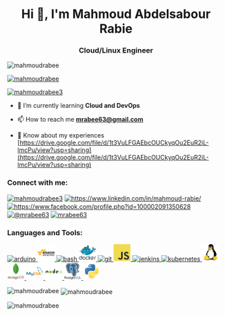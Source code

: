 <h1 align="center">Hi 👋, I'm Mahmoud Abdelsabour Rabie</h1>
<h3 align="center">Cloud/Linux Engineer</h3>

<p align="left"> <img src="https://komarev.com/ghpvc/?username=mahmoudrabee&label=Profile%20views&color=0e75b6&style=flat" alt="mahmoudrabee" /> </p>

<p align="left"> <a href="https://github.com/ryo-ma/github-profile-trophy"><img src="https://github-profile-trophy.vercel.app/?username=mahmoudrabee" alt="mahmoudrabee" /></a> </p>

<p align="left"> <a href="https://twitter.com/mahmoudrabee3" target="blank"><img src="https://img.shields.io/twitter/follow/mahmoudrabee3?logo=twitter&style=for-the-badge" alt="mahmoudrabee3" /></a> </p>

- 🌱 I’m currently learning **Cloud and DevOps**

- 📫 How to reach me **mrabee63@gmail.com**

- 📄 Know about my experiences [https://drive.google.com/file/d/1t3VuLFGAEbcOUCkyqOu2EuR2iL-lmcPu/view?usp=sharing](https://drive.google.com/file/d/1t3VuLFGAEbcOUCkyqOu2EuR2iL-lmcPu/view?usp=sharing)

<h3 align="left">Connect with me:</h3>
<p align="left">
<a href="https://twitter.com/mahmoudrabee3" target="blank"><img align="center" src="https://raw.githubusercontent.com/rahuldkjain/github-profile-readme-generator/master/src/images/icons/Social/twitter.svg" alt="mahmoudrabee3" height="30" width="40" /></a>
<a href="https://linkedin.com/in/https://www.linkedin.com/in/mahmoud-rabie/" target="blank"><img align="center" src="https://raw.githubusercontent.com/rahuldkjain/github-profile-readme-generator/master/src/images/icons/Social/linked-in-alt.svg" alt="https://www.linkedin.com/in/mahmoud-rabie/" height="30" width="40" /></a>
<a href="https://fb.com/https://www.facebook.com/profile.php?id=100002091350628" target="blank"><img align="center" src="https://raw.githubusercontent.com/rahuldkjain/github-profile-readme-generator/master/src/images/icons/Social/facebook.svg" alt="https://www.facebook.com/profile.php?id=100002091350628" height="30" width="40" /></a>
<a href="https://www.hackerrank.com/@mrabee63" target="blank"><img align="center" src="https://raw.githubusercontent.com/rahuldkjain/github-profile-readme-generator/master/src/images/icons/Social/hackerrank.svg" alt="@mrabee63" height="30" width="40" /></a>
<a href="https://www.leetcode.com/mrabee63" target="blank"><img align="center" src="https://raw.githubusercontent.com/rahuldkjain/github-profile-readme-generator/master/src/images/icons/Social/leet-code.svg" alt="mrabee63" height="30" width="40" /></a>
</p>

<h3 align="left">Languages and Tools:</h3>
<p align="left"> <a href="https://www.arduino.cc/" target="_blank" rel="noreferrer"> <img src="https://cdn.worldvectorlogo.com/logos/arduino-1.svg" alt="arduino" width="40" height="40"/> </a> <a href="https://aws.amazon.com" target="_blank" rel="noreferrer"> <img src="https://raw.githubusercontent.com/devicons/devicon/master/icons/amazonwebservices/amazonwebservices-original-wordmark.svg" alt="aws" width="40" height="40"/> </a> <a href="https://www.gnu.org/software/bash/" target="_blank" rel="noreferrer"> <img src="https://www.vectorlogo.zone/logos/gnu_bash/gnu_bash-icon.svg" alt="bash" width="40" height="40"/> </a> <a href="https://www.docker.com/" target="_blank" rel="noreferrer"> <img src="https://raw.githubusercontent.com/devicons/devicon/master/icons/docker/docker-original-wordmark.svg" alt="docker" width="40" height="40"/> </a> <a href="https://git-scm.com/" target="_blank" rel="noreferrer"> <img src="https://www.vectorlogo.zone/logos/git-scm/git-scm-icon.svg" alt="git" width="40" height="40"/> </a> <a href="https://developer.mozilla.org/en-US/docs/Web/JavaScript" target="_blank" rel="noreferrer"> <img src="https://raw.githubusercontent.com/devicons/devicon/master/icons/javascript/javascript-original.svg" alt="javascript" width="40" height="40"/> </a> <a href="https://www.jenkins.io" target="_blank" rel="noreferrer"> <img src="https://www.vectorlogo.zone/logos/jenkins/jenkins-icon.svg" alt="jenkins" width="40" height="40"/> </a> <a href="https://kubernetes.io" target="_blank" rel="noreferrer"> <img src="https://www.vectorlogo.zone/logos/kubernetes/kubernetes-icon.svg" alt="kubernetes" width="40" height="40"/> </a> <a href="https://www.linux.org/" target="_blank" rel="noreferrer"> <img src="https://raw.githubusercontent.com/devicons/devicon/master/icons/linux/linux-original.svg" alt="linux" width="40" height="40"/> </a> <a href="https://www.mongodb.com/" target="_blank" rel="noreferrer"> <img src="https://raw.githubusercontent.com/devicons/devicon/master/icons/mongodb/mongodb-original-wordmark.svg" alt="mongodb" width="40" height="40"/> </a> <a href="https://www.mysql.com/" target="_blank" rel="noreferrer"> <img src="https://raw.githubusercontent.com/devicons/devicon/master/icons/mysql/mysql-original-wordmark.svg" alt="mysql" width="40" height="40"/> </a> <a href="https://nodejs.org" target="_blank" rel="noreferrer"> <img src="https://raw.githubusercontent.com/devicons/devicon/master/icons/nodejs/nodejs-original-wordmark.svg" alt="nodejs" width="40" height="40"/> </a> <a href="https://www.postgresql.org" target="_blank" rel="noreferrer"> <img src="https://raw.githubusercontent.com/devicons/devicon/master/icons/postgresql/postgresql-original-wordmark.svg" alt="postgresql" width="40" height="40"/> </a> <a href="https://www.python.org" target="_blank" rel="noreferrer"> <img src="https://raw.githubusercontent.com/devicons/devicon/master/icons/python/python-original.svg" alt="python" width="40" height="40"/> </a> </p>

<p><img align="left" src="https://github-readme-stats.vercel.app/api/top-langs?username=mahmoudrabee&show_icons=true&locale=en&layout=compact" alt="mahmoudrabee" /></p>

<p>&nbsp;<img align="center" src="https://github-readme-stats.vercel.app/api?username=mahmoudrabee&show_icons=true&locale=en" alt="mahmoudrabee" /></p>

<p><img align="center" src="https://github-readme-streak-stats.herokuapp.com/?user=mahmoudrabee&" alt="mahmoudrabee" /></p>
